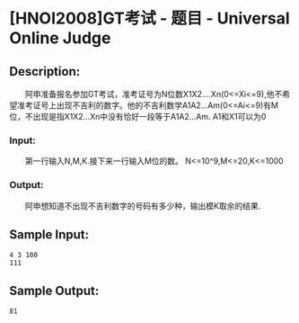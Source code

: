 # [HNOI2008]GT考试 - 题目 - Universal Online Judge

## Description: 

　　阿申准备报名参加GT考试，准考证号为N位数X1X2....Xn(0<=Xi<=9),他不希望准考证号上出现不吉利的数字。他的不吉利数学A1A2...Am(0<=Ai<=9)有M位，不出现是指X1X2...Xn中没有恰好一段等于A1A2...Am. A1和X1可以为0

### Input: 

　　第一行输入N,M,K.接下来一行输入M位的数。 N<=10^9,M<=20,K<=1000

### Output: 

　　阿申想知道不出现不吉利数字的号码有多少种，输出模K取余的结果.


## Sample Input: 
```
4 3 100 
111
```

## Sample Output: 
```
81
```
